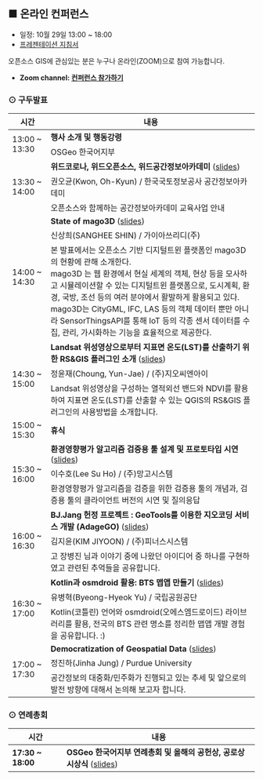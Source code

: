 ## ■ 온라인 컨퍼런스
  - 일정: 10월 29일 13:00 ~ 18:00
  - [프레젠테이션 지침서](presentation-guidelines)
  

오픈소스 GIS에 관심있는 분은 누구나 온라인(ZOOM)으로 참여 가능합니다.
  - <b>Zoom channel: <a href="https://us02web.zoom.us/j/89252737350?pwd=MDRsUzJ3RkpxR3gzZ3Zvd2orY1F0dz09">컨퍼런스 참가하기</a></b><br>

### ⊙ 구두발표
<table>
  <thead>
    <tr>
      <th>시간</th>
      <th>내용</th>
    </tr>
  </thead>
  <tbody>
    <tr>
      <td rowspan=2>13:00 ~ 13:30</td>
      <td><b>행사 소개 및 행동강령</b></td>
    </tr>
    <tr>
      <td>OSGeo 한국어지부</td>
    </tr>
    <tr>
      <td rowspan=3>13:30 ~ 14:00</td>
      <td><b>위드코로나, 위드오픈소스, 위드공간정보아카데미</b>
          (<a href="">slides</a>)
      </td>
    </tr>
    <tr>
      <td>권오균(Kwon, Oh-Kyun) / 한국국토정보공사 공간정보아카데미</td>
    </tr>
    <tr>
      <td>오픈소스와 함께하는 공간정보아카데미 교육사업 안내</td>
    </tr>
    <tr>
      <td rowspan=3>14:00 ~ 14:30</td>
      <td><b>State of mago3D</b>
          (<a href="">slides</a>)
      </td>
    </tr>
    <tr>
      <td>신상희(SANGHEE SHIN) / 가이아쓰리디(주) </td>
    </tr>
    <tr>
      <td>본 발표에서는 오픈소스 기반 디지털트윈 플랫폼인 mago3D의 현황에 관해 소개한다. <br>
      mago3D 는 웹 환경에서 현실 세계의 객체, 현상 등을 모사하고 시뮬레이션할 수 있는 디지털트윈 플랫폼으로, 도시계획, 환경, 국방, 조선 등의 여러 분야에서 활발하게 활용되고 있다. <br>
      mago3D는 CityGML, IFC, LAS 등의 객체 데이터 뿐만 아니라 SensorThingsAPI를 통해 IoT 등의 각종 센서 데이터를 수집, 관리, 가시화하는 기능을 효율적으로 제공한다. </td>
    </tr>
    <tr>
      <td rowspan=3>14:30 ~ 15:00</td>
      <td><b>Landsat 위성영상으로부터 지표면 온도(LST)를 산출하기 위한 RS&GIS 플러그인 소개</b>
          (<a href="">slides</a>)
      </td>
    </tr>
    <tr>
      <td>정윤재(Choung, Yun-Jae) / (주)지오씨엔아이</td>
    </tr>
    <tr>
      <td>Landsat 위성영상을 구성하는 열적외선 밴드와 NDVI를 활용하여 지표면 온도(LST)를 산출할 수 있는 QGIS의 RS&GIS 플러그인의 사용방법을 소개합니다. </td>
    </tr>
    <tr>
      <td>15:00 ~ 15:30</td>
      <td><b>휴식</b></td>
    </tr>
    <tr>
      <td rowspan=3>15:30 ~ 16:00</td>
      <td><b>환경영향평가 알고리즘 검증용 툴 설계 및 프로토타입 시연</b>
          (<a href="">slides</a>)
      </td>
    </tr>
    <tr>
      <td>이수호(Lee Su Ho) / (주)망고시스템</td>
    </tr>
    <tr>
      <td>환경영향평가 알고리즘을 검증을 위한 검증용 툴의 개념과, 검증용 툴의 클라이언트 버전의 시연 및 질의응답</td>
    </tr>
    <tr>
      <td rowspan=3>16:00 ~ 16:30</td>
      <td><b>BJ.Jang 헌정 프로젝트 : GeoTools를 이용한 지오코딩 서비스 개발 (AdageGO)</b>
          (<a href="">slides</a>)
      </td>
    </tr>
    <tr>
      <td>김지윤(KIM JIYOON) / (주)피너스시스템</td>
    </tr>
    <tr>
      <td>고 장병진 님과 이야기 중에 나왔던 아이디어 중 하나를 구현하였고 관련된 추억들을 공유합니다.</td>
    </tr>
    <tr>
      <td rowspan=3>16:30 ~ 17:00</td>
      <td><b>Kotlin과 osmdroid 활용: BTS 맵앱 만들기</b>
          (<a href="">slides</a>)
      </td>
    </tr>
    <tr>
      <td>유병혁(Byeong-Hyeok Yu) / 국립공원공단</td>
    </tr>
    <tr>
      <td>Kotlin(코틀린) 언어와 osmdroid(오에스엠드로이드) 라이브러리를 활용, 전국의 BTS 관련 명소를 정리한 맵앱 개발 경험을 공유합니다. :)</td>
    </tr>
    <tr>
      <td rowspan=3>17:00 ~ 17:30</td>
      <td><b>Democratization of Geospatial Data</b>
          (<a href="">slides</a>)
      </td>
    </tr>
    <tr>
      <td>정진하(Jinha Jung) / Purdue University</td>
    </tr>
    <tr>
      <td>공간정보의 대중화/민주화가 진행되고 있는 추세 및 앞으로의 발전 방향에 대해서 논의해 보고자 합니다. </td>
    </tr>
  </tbody>
</table>

### ⊙ 연례총회
<table>
  <thead>
    <tr>
      <th>시간</th>
      <th>내용</th>
    </tr>
  </thead>
  <tbody>
    <tr>
      <td><b>17:30 ~ 18:00</b></td>
      <td><b>OSGeo 한국어지부 연례총회 및 올해의 공헌상, 공로상 시상식</b>
          (<a href="https://docs.google.com/presentation/d/1UonELyyDuqyPCdyImnkxGYvLJ9_unfT9fn_KDzEZFIY">slides</a>)
      </td>
    </tr>
  </tbody>
</table>
